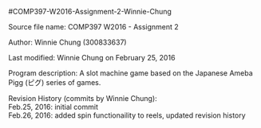 #COMP397-W2016-Assignment-2-Winnie-Chung

Source file name: COMP397 W2016 - Assignment 2

Author: Winnie Chung (300833637)

Last modified: Winnie Chung on February 25, 2016

Program description: A slot machine game based on the Japanese Ameba Pigg (ピグ) series of games.

Revision History (commits by Winnie Chung):  
Feb.25, 2016: initial commit  
Feb.26, 2016: added spin functionaility to reels, updated revision history
